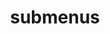 ---
layout: page
title: submenus
nav: true
nav_order: 6
dropdown: true
children: 
    - title: notes
      permalink: /dendron
    - title: divider
    - title: numerics.mx
      permalink: https://numerics.mx
---